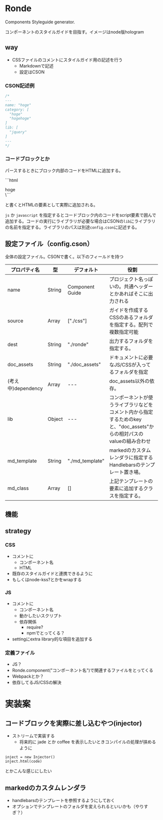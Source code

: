 # Ronde

Components Styleguide generator.

コンポーネントのスタイルガイドを目指す。イメージはnode版hologram

## way

* CSSファイルのコメントにスタイルガイド用の記述を行う
  * Markdownで記述
  * 設定はCSON


### CSON記述例

```css
/*
---
name: "hoge"
category: [
  "hoge"
  "hogehoge"
]
lib: [
  "jquery"
]
---
*/
```

### コードブロックとか

パースするときにブロック内部のコードをHTMLに追加する。

\```html
<div class="hoge">hoge</div>
\```

と書くとHTMLの要素として実際に追加される。

`js` か `javascript` を指定するとコードブロック内のコードをscript要素で囲んで追加する。コードの実行にライブラリが必要な場合はCSONの`lib`にライブラリの名前を指定する。ライブラリのパスは別途`config.cson`に記述する。

## 設定ファイル（config.cson）

全体の設定ファイル。CSONで書く。以下のフィールドを持つ

|プロパティ名|型|デフォルト|役割|
|---|---|---|---|
|name|String|Component Guide|プロジェクト名っぽいの。共通ヘッダーとかあればそこに出力される|
|source|Array|["./css"]|ガイドを作成するCSSのあるフォルダを指定する。配列で複数指定可能|
|dest|String|"./ronde"|出力するフォルダを指定する。|
|doc_assets|String|"./doc_assets"|ドキュメントに必要なJS/CSSが入ってるフォルダを指定|
|(考え中)dependency|Array|---|doc_assets以外の依存。|
|lib|Object|---|コンポーネントが使うライブラリなどをコメント内から指定するためのkeyと、"doc_assets"からの相対パスのvalueの組み合わせ|
|md_template|String|"./md_template"|markedのカスタムレンダラに指定するHandlebarsのテンプレート置き場。|
|md_class|Array|[]|上記テンプレートの要素に追加するクラスを指定する。|


## 機能




## strategy

### CSS

* コメントに
  * コンポーネント名
  * HTML
* 既存のスタイルガイドと連携できるように
* もしくはnode-kss?とかをwrapする

### JS

* コメントに
  * コンポーネント名
  * 動かしたいスクリプト
  * 依存関係
    * require?
    * npmでとってくる？
* settingにextra library的な項目を追加する
    
### 定義ファイル

* JS？
* Ronde.component("コンポーネント名")で関連するファイルをとってくる
* Webpackとか？
* 依存してるJS/CSSの解決

# 実装案

## コードブロックを実際に差し込むやつ(injector)

* ストリームで実装する
  * 将来的に jade とか coffee を表示したいときコンパイルの処理が挟めるように

```
inject = new Injector()
inject.html(code)
```

とかこんな感じにしたい

## markedのカスタムレンダラ

* handlebarsのテンプレートを参照するようにしておく
* オプションでテンプレートのフォルダを変えられるといいかも（やりすぎ？）
